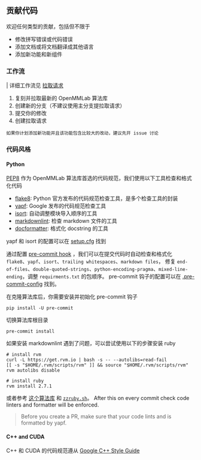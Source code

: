 ## 贡献代码

欢迎任何类型的贡献，包括但不限于

- 修改拼写错误或代码错误
- 添加文档或将文档翻译成其他语言
- 添加新功能和新组件

### 工作流
| 详细工作流见 [拉取请求](pr.md)
1. 复刻并拉取最新的 OpenMMLab 算法库
2. 创建新的分支（不建议使用主分支提拉取请求）
3. 提交你的修改
4. 创建拉取请求

```{note}
如果你计划添加新功能并且该功能包含比较大的改动，建议先开 issue 讨论
```
### 代码风格

#### Python

[PEP8](https://www.python.org/dev/peps/pep-0008/) 作为 OpenMMLab 算法库首选的代码规范，我们使用以下工具检查和格式化代码

- [flake8](http://flake8.pycqa.org/en/latest/): Python 官方发布的代码规范检查工具，是多个检查工具的封装
- [yapf](https://github.com/google/yapf): Google 发布的代码规范检查工具
- [isort](https://github.com/timothycrosley/isort): 自动调整模块导入顺序的工具
- [markdownlint](https://github.com/markdownlint/markdownlint): 检查 markdown 文件的工具
- [docformatter](https://github.com/myint/docformatter): 格式化 docstring 的工具

yapf 和 isort 的配置可以在 [setup.cfg](./setup.cfg) 找到

通过配置 [pre-commit hook](https://pre-commit.com/) ，我们可以在提交代码时自动检查和格式化 `flake8`、`yapf`、`isort`、`trailing whitespaces`、`markdown files`，
修复 `end-of-files`、`double-quoted-strings`、`python-encoding-pragma`、`mixed-line-ending`，调整 `requirments.txt` 的包顺序。
pre-commit 钩子的配置可以在 [.pre-commit-config](./.pre-commit-config.yaml) 找到。

在克隆算法库后，你需要安装并初始化 pre-commit 钩子

```shell
pip install -U pre-commit
```

切换算法库根目录

```shell
pre-commit install
```

如果安装 markdownlint 遇到了问题，可以尝试使用以下的步骤安装 ruby

```shell
# install rvm
curl -L https://get.rvm.io | bash -s -- --autolibs=read-fail
[[ -s "$HOME/.rvm/scripts/rvm" ]] && source "$HOME/.rvm/scripts/rvm"
rvm autolibs disable

# install ruby
rvm install 2.7.1
```

或者参考 [这个算法库](https://github.com/innerlee/setup) 和 [`zzruby.sh`](https://github.com/innerlee/setup/blob/master/zzruby.sh)。
After this on every commit check code linters and formatter will be enforced.

>Before you create a PR, make sure that your code lints and is formatted by yapf.

#### C++ and CUDA

C++ 和 CUDA 的代码规范遵从 [Google C++ Style Guide](https://google.github.io/styleguide/cppguide.html)
